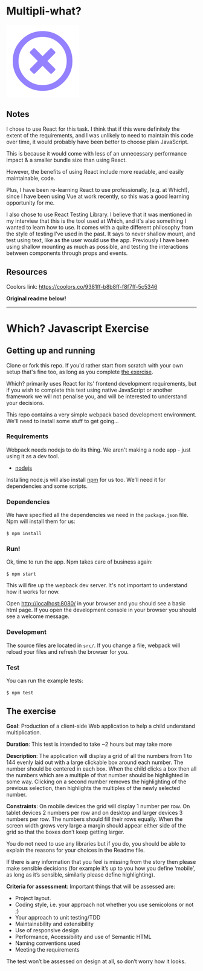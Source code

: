 # Multipli-what?
![Logo](./public/logo192.png)
## Notes

I chose to use React for this task. I think that if this were definitely the extent of the requirements, and I was unlikely to need to maintain this code over time, it would probably have been better to choose plain JavaScript.

This is because it would come with less of an unnecessary performance impact & a smaller bundle size than using React.

However, the benefits of using React include more readable, and easily maintainable, code.

Plus, I have been re-learning React to use professionally, (e.g. at Which!), since I have been using Vue at work recently, so this was a good learning opportunity for me.

I also chose to use React Testing Library. I believe that it was mentioned in my interview that this is the tool used at Which, and it's also something I wanted to learn how to use. It comes with a quite different philosophy from the style of testing I've used in the past. It says to never shallow mount, and test using text, like as the user would use the app. Previously I have been using shallow mounting as much as possible, and testing the interactions between components through props and events.

## Resources

Coolors link: https://coolors.co/9381ff-b8b8ff-f8f7ff-5c5346



**Original readme below!**

---

# Which? Javascript Exercise

## Getting up and running

Clone or fork this repo. If you'd rather start from scratch with your own setup that's fine too, as long as you complete [the exercise](#the-exercise).

Which? primarily uses React for its' frontend development requirements, but if you wish to complete this test using native JavaScript or another framework we will not penalise you, and will be interested to understand your decisions.

This repo contains a very simple webpack based development environment. We'll need to install some stuff to get going...

### Requirements

Webpack needs nodejs to do its thing. We aren't making a node app - just using it as a dev tool.

- [nodejs](https://nodejs.org/en/)

Installing node.js will also install [npm](https://www.npmjs.com) for us too. We'll need it for dependencies and some scripts.

### Dependencies

We have specified all the dependencies we need in the `package.json` file. Npm will install them for us:

`$ npm install`

### Run!

Ok, time to run the app. Npm takes care of business again:

`$ npm start`

This will fire up the wepback dev server. It's not important to understand how it works for now.

Open [http://localhost:8080/](http://localhost:8080/) in your browser and you should see a basic html page. If you open the development console in your browser you should see a welcome message.

### Development

The source files are located in `src/`. If you change a file, webpack will reload your files and refresh the browser for you.

### Test

You can run the example tests:

`$ npm test`

## The exercise

**Goal**: Production of a client-side Web application to help a child understand multiplication.

**Duration**: This test is intended to take ~2 hours but may take more

**Description**: The application will display a grid of all the numbers from 1 to 144 evenly laid out with a large clickable box around each number. The number should be centered in each box. When the child clicks a box then all the numbers which are a multiple of that number should be highlighted in some way. Clicking on a second number removes the highlighting of the previous selection, then highlights the multiples of the newly selected number.

**Constraints**: On mobile devices the grid will display 1 number per row. On tablet devices 2 numbers per row and on desktop and larger devices 3 numbers per row. The numbers should fill their rows equally. When the screen width grows very large a margin should appear either side of the grid so that the boxes don’t keep getting larger.

You do not need to use any libraries but if you do, you should be able to explain the reasons for your choices in the Readme file.

If there is any information that you feel is missing from the story then please make sensible decisions (for example it’s up to you how you define ‘mobile’, as long as it’s sensible, similarly please define highlighting).

**Criteria for assessment**: Important things that will be assessed are:

- Project layout.
- Coding style, i.e. your approach not whether you use semicolons or not ;)
- Your approach to unit testing/TDD
- Maintainability and extensibility
- Use of responsive design
- Performance, Accessibility and use of Semantic HTML
- Naming conventions used
- Meeting the requirements

The test won’t be assessed on design at all, so don’t worry how it looks.
